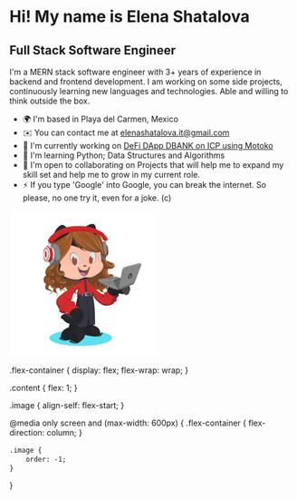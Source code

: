 <div class="flex-container">
    <div class="content">
        <h1>Hi! My name is Elena Shatalova</h1>
        <h2>Full Stack Software Engineer</h2>
        <p>
            I'm a MERN stack software engineer with 3+ years of experience in backend and frontend development. I am working on some side projects, continuously learning new languages and technologies. Able and willing to think outside the box.
        </p>
        <ul>
            <li>🌍 I'm based in Playa del Carmen, Mexico</li>
            <li>✉️ You can contact me at <a href="mailto:elenashatalova.it@gmail.com">elenashatalova.it@gmail.com</a></li>
            <li>🚀 I'm currently working on <a href="https://khnm5-qiaaa-aaaap-aam6a-cai.ic0.app/">DeFi DApp DBANK on ICP using Motoko</a></li>
            <li>🧠 I'm learning Python; Data Structures and Algorithms</li>
            <li>🤝 I'm open to collaborating on Projects that will help me to expand my skill set and help me to grow in my current role.</li>
            <li>⚡ If you type 'Google' into Google, you can break the internet. So please, no one try it, even for a joke. (c)</li>
        </ul>
    </div>
    <img src="https://github.com/Shinagawa-monkey/Shinagawa-monkey/blob/main/octocat.png" class="image" width="256" />
</div>

.flex-container {
    display: flex;
    flex-wrap: wrap;
}

.content {
    flex: 1;
}

.image {
    align-self: flex-start;
}

@media only screen and (max-width: 600px) {
    .flex-container {
        flex-direction: column;
    }

    .image {
        order: -1;
    }
}
